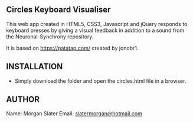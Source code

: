Circles Keyboard Visualiser
-------------------------------

This web app created in HTML5, CSS3, Javascript and jQuery responds to keyboard presses by giving a visual feedback in addition to a sound from the Neuronal-Synchrony repository.

It is based on https://patatap.com/ created by jonobr1.

INSTALLATION
------------

 * Simply download the folder and open the circles.html file in a browser.

AUTHOR
------

Name: Morgan Slater
Email: slatermorgan@hotmail.com
